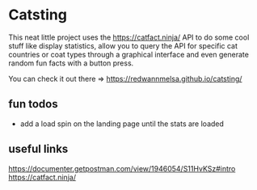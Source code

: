 # Catsting

This neat little project uses the https://catfact.ninja/ API to do some cool stuff like display statistics, allow you to query the API for specific cat countries or coat types through a graphical interface and even generate random fun facts with a button press.

You can check it out there => https://redwannmelsa.github.io/catsting/

## fun todos

- add a load spin on the landing page until the stats are loaded

## useful links

https://documenter.getpostman.com/view/1946054/S11HvKSz#intro
https://catfact.ninja/